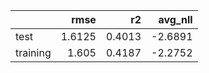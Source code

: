 |          |   rmse |     r2 |   avg_nll |
|:---------|-------:|-------:|----------:|
| test     | 1.6125 | 0.4013 |   -2.6891 |
| training | 1.605  | 0.4187 |   -2.2752 |